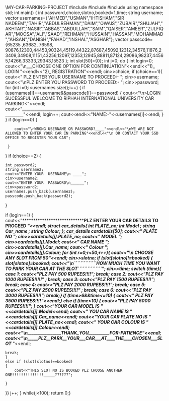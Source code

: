 \\MY-CAR-PARKING-PROJECT
#include<iostream>
#include<vector>
#include<sstream>
using namespace std;
int main()
{    int password,choice,slotno,booked=1,time;
string username;
	vector<string> usernames={"AHMED","USMAN","IHTISHAM","SIR NADEEM","TAHIR","ABDULREHMAN","DAIM","OWAIS","ZUBAIR","SHUJAH","AKHTAR","NASIR","ABBAS","ABDULLAH","SAIM","QAISER","AMEER","ZULFIQAR","MOOSA","ALI","SAAD","REHMAN","HUSSAIN","HASSAN","MOHAMMAD","AHSAN","DANISH","FAHAD","INSHAL","ASGHAR"};
    vector<int>     passcode={65235   ,63682,   76598,     90876,12300,44453,90324,45119,44322,87687,45092,12312,34576,11876,23409,34908,11151,43256,12097,12353,12945,88811,87124,29086,98237,44565,14266,33333,29343,15523	};
    int slot[50]={0};
     int j=0;
	 do {
    int login=0;	
	cout<<"\n___CHOOSE ONE OPTION FOR CONTINUATION"<<endl<<"1)_ LOGIN "<<endl<<"2)_ REGISTRATION"<<endl;
    cin>>choice;
    if (choice==1){
	 cout<<" PLZ ENTER YOUR USERNAME TO PROCEED:-    ";
     cin>>username; 
     cout<<"\nPLZ ENTER YOU PASSWORD TO PROCEED:-    ";
     cin>>password; 
     for (int i=0;i<usernames.size();i++)
     {
     	if (usernames[i]==username&&passcode[i]==password)
     	{
     		cout<<"\n>LOGIN SUCESSFUL   WELCOME TO RIPHAH INTERNATIONAL UNIVERSITY CAR PARKING<"<<endl;
     		cout<<"_______________________________________________________________________________"<<endl;
     		login++;
     		cout<<endl<<"NAME:-"<<usernames[i]<<endl;
		 }
	 }
	 if (login==0)
	 {
	 	
	 	cout<<"\nWRONG USERNAME OR PASSWORD?____"<<endl<<"\nWE ARE NOT ALLOWED TO ENTER YOUR CAR IN PARKING"<<endl<<"\n OR CONTACT YOUR SSD OFFICE TO REGISTER YOUR CAR";
	
	 }   
	 
}
if (choice==2)
{
    
	int password2;
	string username2;
	cout<<"ENTER YOUR  USERNAME\n ____";
	cin>>username2;
	cout<<"ENTER YOUR  PASSWORD\n______";
	cin>>password2;
	usernames.push_back(username2);
	passcode.push_back(password2);
}

if (login==1)
{  
cout<<"****************************************PLZ ENTER YOUR CAR DETAILS TO PROCEED ****************************************"<<endl;
struct car_details{  int PLATE_no; int  Model ; string Car_name ; string Colour;
};
 car_details   cardetails[50];
 cout<<" PLATE NO  ";
 cin>>cardetails[j].PLATE_no;
 cout<<" MODEL ";
 cin>>cardetails[j].Model;
 cout<<" CAR NAME  ";
 cin>>cardetails[j].Car_name;
 cout<<" Colour ";
 cin>>cardetails[j].Colour;
    for (int r=0;r<50;r++){
	cout<<"\n CHOOSE ANY SLOT FROM 50"<<endl;
	cin>>slotno;
	if (slot[slotno]!=booked)
	{
	slot[slotno]=booked;
	cout<<"\n``````````````HOW MUCH TIME YOU WANT TO PARK YOUR CAR AT THE SLOT```````````````";
	cin>>time;
	switch (time){
	 case 1:    cout<<"PLZ PAY 500 RUPEES!!!!";  break;
	 case 2: cout<<"PLZ PAY 1000 RUPEES!!!!!" ;   break;
	 case 3: cout<<"PLZ PAY 1500 RUPEES!!!!";   break;
	 case 4:    cout<<"PLZ PAY 2000 RUPEES!!!!";  break;
	 case 5: cout<<"PLZ PAY 2500 RUPEES!!!!" ;   break;
	 case 6: cout<<"PLZ PAY 3000 RUPEES!!!!";   break;}
	 if (time>6&&time<=10)
	 { cout<<" PLZ PAY 3500 RUPEES!!!!"<<endl;}
	 else if (time>10)   { cout<<"PLZ PAY 5000 RUPEES!!!!";
	 }
	 cout<<"YOUR CAR MODEL IS    "<<cardetails[j].Model<<endl;
	 cout<<" _____YOU CAR NAME IS     "<<cardetails[j].Car_name<<endl;
	 cout<<"________YOUR CAR PLATE NO IS    "<<cardetails[j].PLATE_no<<endl;
	 cout<<"_____________ YOUR CAR  COLOUR IS   "<<cardetails[j].Colour<<endl;
	 cout<<"\n________________THANK_YOU__________FOR-PATIENCE"<<endl;
	 cout<<"\n*****************************_____PLZ__PARK__YOUR___CAR___AT____THE____CHOSEN___SLOT*********************** "<<endl;
	 
	     
	break;
	}
	else if (slot[slotno]==booked)
	{
		cout<<"THIS SLOT NO IS BOOKED PLZ CHOOSE ANOTHER ONE!!!!!!!!!!!!!!_____??????";
	    
	}
	
	
}}
	 j++;
} while(j<100);
return 0;}
